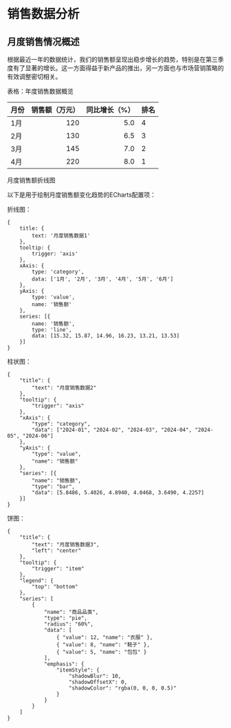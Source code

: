 # 销售数据分析

## 月度销售情况概述

根据最近一年的数据统计，我们的销售额呈现出稳步增长的趋势，特别是在第三季度有了显著的增长。这一方面得益于新产品的推出，另一方面也与市场营销策略的有效调整密切相关。

表格：年度销售数据概览

| 月份 |销售额（万元）|同比增长（%）|排名|
|----| ---------------: | --------------: |--------|
| 1月 |120|5.0|4|
| 2月 |130|6.5|3|
| 3月 |145|7.0|2|
| 4月 |220|8.0|1|


月度销售额折线图

以下是用于绘制月度销售额变化趋势的ECharts配置项：

折线图：

```echarts
{
    title: {
        text: '月度销售数据1'
    },
    tooltip: {
        trigger: 'axis'
    },
    xAxis: {
        type: 'category',
        data: ['1月', '2月', '3月', '4月', '5月', '6月']
    },
    yAxis: {
        type: 'value',
        name: '销售额'
    },
    series: [{
        name: '销售额',
        type: 'line',
        data: [15.32, 15.87, 14.96, 16.23, 13.21, 13.53]
    }]
}
```

柱状图：

```echarts
{
    "title": {
        "text": "月度销售数据2"
    },
    "tooltip": {
        "trigger": "axis"
    },
    "xAxis": {
        "type": "category",
        "data": ["2024-01", "2024-02", "2024-03", "2024-04", "2024-05", "2024-06"]
    },
    "yAxis": {
        "type": "value",
        "name": "销售额"
    },
    "series": [{
        "name": "销售额",
        "type": "bar",
        "data": [5.8486, 5.4026, 4.8940, 4.0468, 3.6490, 4.2257]
    }]
}
```

饼图：

```echarts
{
    "title": {
        "text": "月度销售数据3",
        "left": "center"
    },
    "tooltip": {
        "trigger": "item"
    },
    "legend": {
        "top": "bottom"
    },
    "series": [
        {
            "name": "商品品类",
            "type": "pie",
            "radius": "60%",
            "data": [
                { "value": 12, "name": "衣服" },
                { "value": 8, "name": "鞋子" },
                { "value": 5, "name": "包包" }
            ],
            "emphasis": {
                "itemStyle": {
                    "shadowBlur": 10,
                    "shadowOffsetX": 0,
                    "shadowColor": "rgba(0, 0, 0, 0.5)"
                }
            }
        }
    ]
}
```